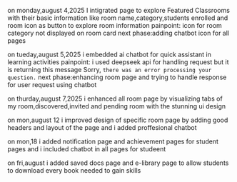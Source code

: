 on monday,august 4,2025 I intigrated page to explore Featured Classrooms
with their basic information like room name,category,students enrolled and room icon
as button to explore room information
painpoint: icon for room category not displayed on room card
next phase:adding chatbot icon for all pages


on tueday,august 5,2025 i embedded ai chatbot for quick assistant in learning activities
painpoint: i used deepseek api for handling request but it is returning this message Sorry, ``there was an error processing your question.``
next phase:enhancing room page and trying to handle response for user request using chatbot

on thurday,august 7,2025 i enhanced  all room page by visualizing tabs of my room,discovered,invited and pending room with the stunning ui design

on mon,august 12 i improved design of specific room page by adding good headers and layout of the page
and i added proffesional chatbot 

on mon,18 i added notification page and achievement pages for student pages and i included chatbot in all pages for studeent

on fri,august i added saved docs page and e-library page to allow students to download every book needed to gain skills

